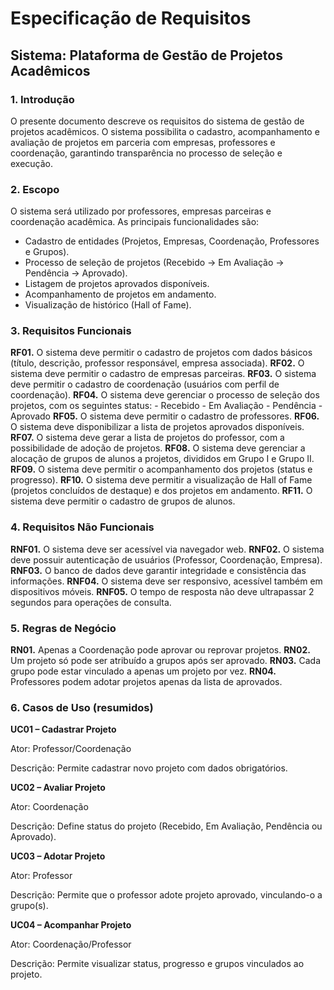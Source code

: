 # Especificação de Requisitos

## Sistema: Plataforma de Gestão de Projetos Acadêmicos

### 1. Introdução

O presente documento descreve os requisitos do sistema de gestão de projetos acadêmicos. O sistema possibilita o cadastro, acompanhamento e avaliação de projetos em parceria com empresas, professores e coordenação, garantindo transparência no processo de seleção e execução.

### 2. Escopo

O sistema será utilizado por professores, empresas parceiras e coordenação acadêmica.
As principais funcionalidades são:

- Cadastro de entidades (Projetos, Empresas, Coordenação, Professores e Grupos).
- Processo de seleção de projetos (Recebido → Em Avaliação → Pendência → Aprovado).
- Listagem de projetos aprovados disponíveis.
- Acompanhamento de projetos em andamento.
- Visualização de histórico (Hall of Fame).

### 3. Requisitos Funcionais

**RF01.** O sistema deve permitir o cadastro de projetos com dados básicos (título, descrição, professor responsável, empresa associada).
**RF02.** O sistema deve permitir o cadastro de empresas parceiras.
**RF03.** O sistema deve permitir o cadastro de coordenação (usuários com perfil de coordenação).
**RF04.** O sistema deve gerenciar o processo de seleção dos projetos, com os seguintes status:
	- Recebido
	- Em Avaliação
	- Pendência
	- Aprovado
**RF05.** O sistema deve permitir o cadastro de professores.
**RF06.** O sistema deve disponibilizar a lista de projetos aprovados disponíveis.
**RF07.** O sistema deve gerar a lista de projetos do professor, com a possibilidade de adoção de projetos.
**RF08.** O sistema deve gerenciar a alocação de grupos de alunos a projetos, divididos em Grupo I e Grupo II.
**RF09.** O sistema deve permitir o acompanhamento dos projetos (status e progresso).
**RF10.** O sistema deve permitir a visualização de Hall of Fame (projetos concluídos de destaque) e dos projetos em andamento.
**RF11.** O sistema deve permitir o cadastro de grupos de alunos.

### 4. Requisitos Não Funcionais

**RNF01.** O sistema deve ser acessível via navegador web.
**RNF02.** O sistema deve possuir autenticação de usuários (Professor, Coordenação, Empresa).
**RNF03.** O banco de dados deve garantir integridade e consistência das informações.
**RNF04.** O sistema deve ser responsivo, acessível também em dispositivos móveis.
**RNF05.** O tempo de resposta não deve ultrapassar 2 segundos para operações de consulta.

### 5. Regras de Negócio

**RN01.** Apenas a Coordenação pode aprovar ou reprovar projetos.
**RN02.** Um projeto só pode ser atribuído a grupos após ser aprovado.
**RN03.** Cada grupo pode estar vinculado a apenas um projeto por vez.
**RN04.** Professores podem adotar projetos apenas da lista de aprovados.

### 6. Casos de Uso (resumidos)

**UC01 – Cadastrar Projeto**

Ator: Professor/Coordenação

Descrição: Permite cadastrar novo projeto com dados obrigatórios.

**UC02 – Avaliar Projeto**

Ator: Coordenação

Descrição: Define status do projeto (Recebido, Em Avaliação, Pendência ou Aprovado).

**UC03 – Adotar Projeto**

Ator: Professor

Descrição: Permite que o professor adote projeto aprovado, vinculando-o a grupo(s).

**UC04 – Acompanhar Projeto**

Ator: Coordenação/Professor

Descrição: Permite visualizar status, progresso e grupos vinculados ao projeto.
